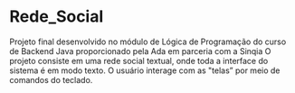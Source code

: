 # Rede_Social
Projeto final desenvolvido no módulo de Lógica de Programação do curso de Backend Java proporcionado pela Ada em parceria com a Sinqia
O projeto consiste em uma rede social textual, onde toda a interface do sistema é em modo texto. O usuário interage com as "telas” por meio de comandos do teclado. 

